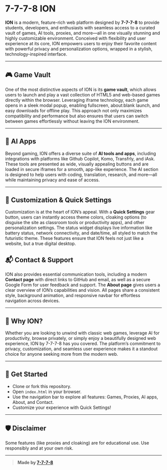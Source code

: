 # 7-7-7-8 ION



**ION** is a modern, feature-rich web platform designed by **7-7-7-8** to provide students, developers, and enthusiasts with seamless access to a curated vault of games, AI tools, proxies, and more—all in one visually stunning and highly customizable environment. Conceived with flexibility and user experience at its core, ION empowers users to enjoy their favorite content with powerful privacy and personalization options, wrapped in a stylish, technology-inspired interface.

---

## 🎮 Game Vault

One of the most distinctive aspects of ION is its **game vault**, which allows users to launch and play a vast collection of HTML5 and web-based games directly within the browser. Leveraging iframe technology, each game opens in a sleek modal popup, enabling fullscreen, about:blank launch, and easy downloads for offline play. This approach not only maximizes compatibility and performance but also ensures that users can switch between games effortlessly without leaving the ION environment.



---

## 🤖 AI Apps

Beyond gaming, ION offers a diverse suite of **AI tools and apps**, including integrations with platforms like Github Copilot, Komo, Transfrly, and iAsk. These tools are presented as wide, visually appealing buttons and are loaded in secure iframes for a smooth, app-like experience. The AI section is designed to help users with coding, translation, research, and more—all while maintaining privacy and ease of access.



---


## 🎨 Customization & Quick Settings

Customization is at the heart of ION’s appeal. With a **Quick Settings** gear button, users can instantly access theme colors, cloaking options (to disguise the site as classroom tools or productivity apps), and other personalization settings. The status widget displays live information like battery status, network connectivity, and date/time, all styled to match the futuristic theme. These features ensure that ION feels not just like a website, but a true digital desktop.



## 📬 Contact & Support

ION also provides essential communication tools, including a modern **Contact page** with direct links to GitHub and email, as well as a secure Google Form for user feedback and support. The **About page** gives users a clear overview of ION’s capabilities and vision. All pages share a consistent style, background animation, and responsive navbar for effortless navigation across devices.

---

## 🌟 Why ION?

Whether you are looking to unwind with classic web games, leverage AI for productivity, browse privately, or simply enjoy a beautifully designed web experience, ION by 7-7-7-8 has you covered. The platform’s commitment to privacy, customization, and seamless user experience makes it a standout choice for anyone seeking more from the modern web.

---


## 🚀 Get Started

- Clone or fork this repository.
- Open `index.html` in your browser.
- Use the navigation bar to explore all features: Games, Proxies, AI apps, About, and Contact.
- Customize your experience with Quick Settings!

---

## 🛡️ Disclaimer

Some features (like proxies and cloaking) are for educational use. Use responsibly and at your own risk.

---

> **Made by [7-7-7-8](https://github.com/7-7-7-8/ION)**
